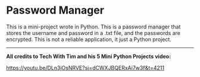 # __**Password Manager**__
 This is a mini-project wrote in Python. This is a password manager that  stores the username and password in a .txt file, and the passwords are encrypted. This is not a reliable application, it just a Python project.
________________
**All credits to Tech With Tim and his 5 Mini Python Projects video:**

https://youtu.be/DLn3jOsNRVE?si=dCWXJBQERxAi7w3f&t=4211
